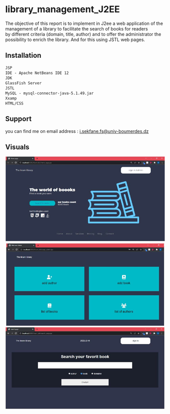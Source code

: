 # library_management_J2EE

The objective of this report is to implement in J2ee a web application of the management of a library to facilitate the search of books for readers  
by different criteria (domain, title, author) and to offer the administrator the possibility to enrich the library. And for this using JSTL web pages.

## Installation

    JSP   
    IDE - Apache NetBeans IDE 12  
    JDK   
    GlassFish Server  
    JSTL   
    MySQL - mysql-connector-java-5.1.49.jar  
    Xxamp  
    HTML/CSS  

   
## Support
you can find me on email address : i.sekfane.fs@univ-boumerdes.dz  

## Visuals
<img src="https://github.com/IkramSekfane/library_management_J2EE/blob/main/picture%20of%20projects/1.JPG" title="Page d'acuill">
<img src="https://github.com/IkramSekfane/library_management_J2EE/blob/main/picture%20of%20projects/2.JPG" title="Page 2">
<img src="https://github.com/IkramSekfane/library_management_J2EE/blob/main/picture%20of%20projects/3.JPG" title="Page 2">

